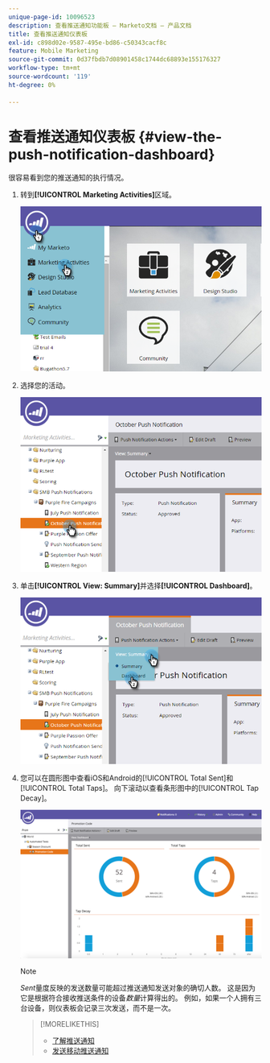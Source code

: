 ```yaml
---
unique-page-id: 10096523
description: 查看推送通知功能板 — Marketo文档 — 产品文档
title: 查看推送通知仪表板
exl-id: c898d02e-9587-495e-bd86-c50343cacf8c
feature: Mobile Marketing
source-git-commit: 0d37fbdb7d08901458c1744dc68893e155176327
workflow-type: tm+mt
source-wordcount: '119'
ht-degree: 0%

---
```


# 查看推送通知仪表板 {#view-the-push-notification-dashboard}

很容易看到您的推送通知的执行情况。

1. 转到&#x200B;**[!UICONTROL Marketing Activities]**&#x200B;区域。

   ![](assets/image2015-12-11-12-3a57-3a48.png)

1. 选择您的活动。

   ![](assets/image2015-12-11-13-3a1-3a56.png)

1. 单击&#x200B;**[!UICONTROL View: Summary]**&#x200B;并选择&#x200B;**[!UICONTROL Dashboard]**。

   ![](assets/image2015-12-11-13-3a4-3a23.png)

1. 您可以在圆形图中查看iOS和Android的[!UICONTROL Total Sent]和[!UICONTROL Total Taps]。 向下滚动以查看条形图中的[!UICONTROL Tap Decay]。

   ![](assets/image2015-12-15-15-3a23-3a47.png)

   >[!NOTE]
   >
   >_Sent_&#x200B;量度反映的发送数量可能超过推送通知发送对象的确切人数。 这是因为它是根据符合接收推送条件的设备&#x200B;*数量*&#x200B;计算得出的。 例如，如果一个人拥有三台设备，则仪表板会记录三次发送，而不是一次。

   >[!MORELIKETHIS]
   >
   >* [了解推送通知](/help/marketo/product-docs/mobile-marketing/push-notifications/understanding-push-notifications.md)
   >* [发送移动推送通知](/help/marketo/product-docs/mobile-marketing/push-notifications/send-a-mobile-push-notification.md)
